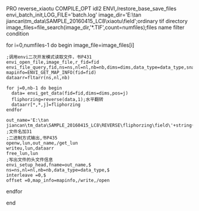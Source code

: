 PRO reverse_xiaotu
  COMPILE_OPT idl2
  ENVI,/restore_base_save_files
  envi_batch_init,LOG_FILE='batch.log'
  image_dir='E:\tan jiancan\tm_data\SAMPLE_20160415_LC8\xiaotu\field\';ordinary tif directory 
  image_files=file_search(image_dir,'*.TIF',count=numfiles);files name filter condition 
  
  for i=0,numfiles-1 do begin
    image_file=image_files[i]
    
    ;调用envi二次开发模式读取文件，书P431
    envi_open_file,image_file,r_fid=fid
    envi_file_query,fid,ns=ns,nl=nl,nb=nb,dims=dims,data_type=data_type,sname=sname
    mapinfo=ENVI_GET_MAP_INFO(fid=fid)
    dataarr=fltarr(ns,nl,nb)
    
    for j=0,nb-1 do begin
      data= envi_get_data(fid=fid,dims=dims,pos=j)
      fliphorzing=reverse(data,1);水平翻转
      dataarr[*,*,j]=fliphorzing
    endfor
    
    out_name='E:\tan jiancan\tm_data\SAMPLE_20160415_LC8\REVERSE\fliphorzing\field\'+string(i+31)+'.TIF'
    ;文件名加31
    ;二进制方式输出,书P435
    openw,lun,out_name,/get_lun
    writeu,lun,dataarr
    free_lun,lun
    ;写出文件的头文件信息
    envi_setup_head,fname=out_name,$
    ns=ns,nl=nl,nb=nb,data_type=data_type,$
    interleave =0,$
    offset =0,map_info=mapinfo,/write,/open 
  endfor
   
 end
